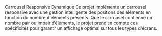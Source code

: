 Carrousel Responsive Dynamique
Ce projet implémente un carrousel responsive avec une gestion intelligente des positions des éléments en fonction du nombre d'éléments présents. Que le carrousel contienne un nombre pair ou impair d'éléments, le projet prend en compte ces spécificités pour garantir un affichage optimal sur tous les types d'écrans.
